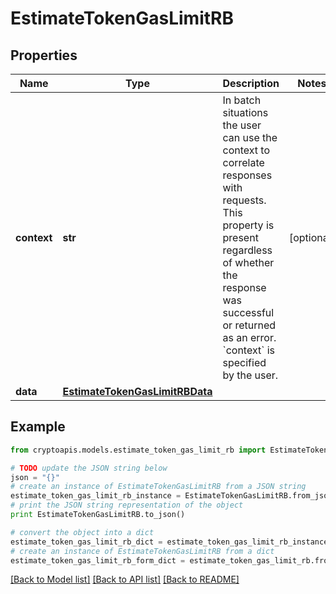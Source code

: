 # EstimateTokenGasLimitRB


## Properties
Name | Type | Description | Notes
------------ | ------------- | ------------- | -------------
**context** | **str** | In batch situations the user can use the context to correlate responses with requests. This property is present regardless of whether the response was successful or returned as an error. &#x60;context&#x60; is specified by the user. | [optional] 
**data** | [**EstimateTokenGasLimitRBData**](EstimateTokenGasLimitRBData.md) |  | 

## Example

```python
from cryptoapis.models.estimate_token_gas_limit_rb import EstimateTokenGasLimitRB

# TODO update the JSON string below
json = "{}"
# create an instance of EstimateTokenGasLimitRB from a JSON string
estimate_token_gas_limit_rb_instance = EstimateTokenGasLimitRB.from_json(json)
# print the JSON string representation of the object
print EstimateTokenGasLimitRB.to_json()

# convert the object into a dict
estimate_token_gas_limit_rb_dict = estimate_token_gas_limit_rb_instance.to_dict()
# create an instance of EstimateTokenGasLimitRB from a dict
estimate_token_gas_limit_rb_form_dict = estimate_token_gas_limit_rb.from_dict(estimate_token_gas_limit_rb_dict)
```
[[Back to Model list]](../README.md#documentation-for-models) [[Back to API list]](../README.md#documentation-for-api-endpoints) [[Back to README]](../README.md)


